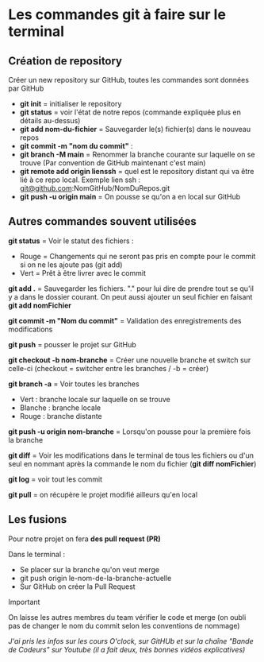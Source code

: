 # Les commandes git à faire sur le terminal

## Création de repository

Créer un new repository sur GitHub, toutes les commandes sont données par GitHub
- **git init** = initialiser le repository
- **git status** = voir l'état de notre repos (commande expliquée plus en détails au-dessus)
- **git add nom-du-fichier** = Sauvegarder le(s) fichier(s) dans le nouveau repos
- **git commit -m "nom du commit"** :
- **git branch -M main** = Renommer la branche courante sur laquelle on se trouve (Par convention de GitHub maintenant c'est main)
- **git remote add origin lienssh** = quel est le repository distant qui va être lié à ce repo local. Exemple lien ssh : git@github.com:NomGitHub/NomDuRepos.git
- **git push -u origin main** = On pousse se qu'on a en local sur GitHub

## Autres commandes souvent utilisées

**git status** = Voir le statut des fichiers :

- Rouge = Changements qui ne seront pas pris en compte pour le commit si on ne les ajoute pas (git add)
- Vert = Prêt à être livrer avec le commit

**git add .** = Sauvegarder les fichiers. "." pour lui dire de prendre tout se qu'il y a dans le dossier courant. On peut aussi ajouter un seul fichier en faisant **git add nomFichier**

**git commit -m "Nom du commit"** = Validation des enregistrements des modifications

**git push** = pousser le projet sur GitHub

**git checkout -b nom-branche** = Créer une nouvelle branche et switch sur celle-ci (checkout = switcher entre les branches / -b = créer)

**git branch -a** = Voir toutes les branches
  - Vert : branche locale sur laquelle on se trouve
  - Blanche : branche locale
  - Rouge : branche distante

**git push -u origin nom-branche** = Lorsqu'on pousse pour la première fois la branche

**git diff** = Voir les modifications dans le terminal de tous les fichiers ou d'un seul en nommant après la commande le nom du fichier (**git diff nomFichier**)

**git log** = voir tout les commit

**git pull** = on récupère le projet modifié ailleurs qu'en local

## Les fusions

Pour notre projet on fera **des pull request (PR)**

Dans le terminal :
- Se placer sur la branche qu'on veut merge
- git push origin le-nom-de-la-branche-actuelle
- Sur GitHub on créer la Pull Request

> [!IMPORTANT]
> On laisse les autres membres du team vérifier le code et merge (on oubli pas de changer le nom du commit selon les conventions de nommage)

*J'ai pris les infos sur les cours O'clock, sur GitHUb et sur la chaîne "Bande de Codeurs" sur Youtube (il a fait deux, très bonnes vidéos explicatives)*
